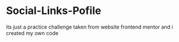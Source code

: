 # Social-Links-Pofile
its just a practice challenge taken from website frontend mentor and i created my own code
